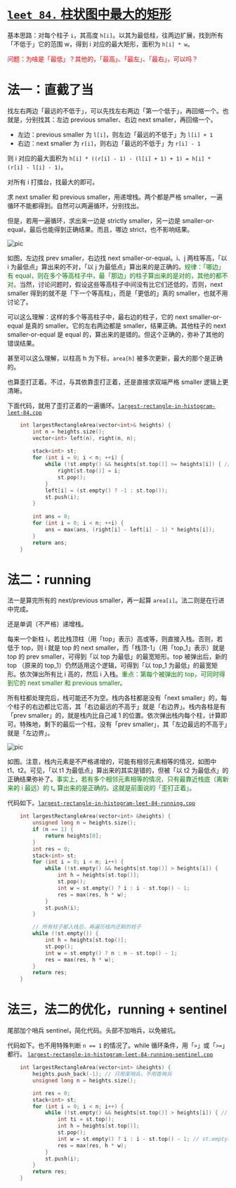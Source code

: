 # [`leet 84.` 柱状图中最大的矩形](https://leetcode.cn/problems/largest-rectangle-in-histogram/)

基本思路：对每个柱子 `i`，其高度 `h[i]`。以其为最低柱，往两边扩展，找到所有「不低于」它的范围 w，得到 i 对应的最大矩形，面积为 `h[i] * w`。

<font color="red">问题：为啥是「最低」？其他的，「最高」、「最左」、「最右」，可以吗？</font>

# 法一：直截了当

找左右两边「最远的不低于」，可以先找左右两边「第一个低于」，再回缩一个。也就是，分别找其：左边 previous smaller、右边 next smaller，再回缩一个。
- 左边：previous smaller 为 `l[i]`，则左边「最远的不低于」为 `l[i] + 1`
- 右边：next smaller 为 `r[i]`，则右边「最远的不低于」为 `r[i] - 1`

则 i 对应的最大面积为 `h[i] * ((r[i] - 1) - (l[i] + 1) + 1) = h[i] * (r[i] - l[i] - 1)`。

对所有 i 打擂台，找最大的即可。

求 next smaller 和 previous smaller，用递增栈。两个都是严格 smaller，一遍循环不能都得到。自然可以两遍循环，分别找出。

但是，若用一遍循环，求出来一边是 strictly smaller，另一边是 smaller-or-equal，最后也能得到正确结果。而且，哪边 strict，也不影响结果。

![pic](pics/leet-84-largest-rectangle-01.png)

如图，左边找 prev smaller，右边找 next smaller-or-equal。i、j 两柱等高，「以 i 为最低点」算出来的不对，「以 j 为最低点」算出来的是正确的。<font color="green">规律：「哪边」有 equal，则在多个等高柱子中，最「那边」的柱子算出来的是对的，其他的都不对。</font>当然，讨论问题时，假设这些等高柱子中间没有比它们还低的，否则，next smaller 得到的就不是「下一个等高柱」，而是「更低的」真的 smaller，也就不用讨论了。

可以这么理解：这样的多个等高柱子中，最右边的柱子，它的 next smaller-or-equal 是真的 smaller。它的左右两边都是 smaller，结果正确。其他柱子的 next smaller-or-equal 是 equal 的，算出来的是错的。但这个正确的，弥补了其他的错误结果。

甚至可以这么理解，以柱高 h 为下标，`area[h]` 被多次更新，最大的那个是正确的。

也算歪打正着。不过，与其依靠歪打正着，还是直接求双端严格 smaller 逻辑上更清晰。

下面代码，就用了歪打正着的一遍循环。[`largest-rectangle-in-histogram-leet-84.cpp`](code/largest-rectangle-in-histogram-leet-84.cpp)

```cpp
    int largestRectangleArea(vector<int>& heights) {
        int n = heights.size();
        vector<int> left(n), right(n, n);
        
        stack<int> st;
        for (int i = 0; i < n; ++i) {
            while (!st.empty() && heights[st.top()] >= heights[i]) { // 用 >= 或 > 都行
                right[st.top()] = i;
                st.pop();
            }
            left[i] = (st.empty() ? -1 : st.top());
            st.push(i);
        }
        
        int ans = 0;
        for (int i = 0; i < n; ++i) {
            ans = max(ans, (right[i] - left[i] - 1) * heights[i]);
        }
        return ans;
    }
```

# 法二：running

法一是算完所有的 next/previous smaller，再一起算 `area[i]`。法二则是在行进中完成。

还是单调（不严格）递增栈。

每来一个新柱 i，若比栈顶柱（用「top」表示）高或等，则直接入栈。否则，若低于 top，则 i 就是 top 的 next smaller，而「栈顶-1」（用「top_1」表示）就是 top 的 prev smaller，可得到「以 top 为最低」的最宽矩形。top 被弹出后，新的 top （原来的 top_1）仍然适用这个逻辑，可得到「以 top_1 为最低」的最宽矩形。依次弹出所有比 i 高的，然后 i 入栈。<font color="green">重点：第每个被弹出的 top，可同时得到它的 next smaller 和 previous smaller。</font>

所有柱都处理完后，栈可能还不为空。栈内各柱都是没有「next smaller」的，每个柱子的右边都比它高，其「右边最远的不高于」就是「右边界」。栈内各柱是有「prev smaller」的，就是栈内比自己减 1 的位置。依次弹出栈内每个柱，计算即可。特殊地，剩下的最后一个柱，没有「prev smaller」，其「左边最远的不高于」就是「左边界」。

![pic](pics/leet-84-largest-rectangle.png)

如图。注意，栈内元素是不严格递增的，可能有相邻元素相等的情况，如图中 t1、t2。可见，「以 t1 为最低点」算出来的其实是错的，但被「以 t2 为最低点」的正确结果弥补了。<font color="green">事实上，若有多个相邻元素相等的情况，只有最靠近栈底（离新来的 i 最远）的 tₓ 算出来的是正确的。这就是前面说的「歪打正着」。</font>

代码如下。[`largest-rectangle-in-histogram-leet-84-running.cpp`](code/largest-rectangle-in-histogram-leet-84-running.cpp)

```cpp
    int largestRectangleArea(vector<int> &heights) {
        unsigned long n = heights.size();
        if (n == 1) {
            return heights[0];
        }
        int res = 0;
        stack<int> st;
        for (int i = 0; i < n; i++) {
            while (!st.empty() && heights[st.top()] > heights[i]) {
                int h = heights[st.top()];
                st.pop();
                int w = st.empty() ? i : i - st.top() - 1;
                res = max(res, h * w);
            }
            st.push(i);
        }

        // 所有柱子都入栈后，再遍历栈内还剩的柱子
        while (!st.empty()) {
            int h = heights[st.top()];
            st.pop();
            int w = st.empty() ? n : n - st.top() - 1;
            res = max(res, h * w);
        }
        return res;
    }
```

# 法三，法二的优化，running + sentinel

尾部加个哨兵 sentinel，简化代码。头部不加哨兵，以免被坑。

代码如下。也不用特殊判断 `n == 1` 的情况了。while 循环条件，用「`>`」或「`>=`」都行。 [`largest-rectangle-in-histogram-leet-84-running-sentinel.cpp`](code/largest-rectangle-in-histogram-leet-84-running-sentinel.cpp)

```cpp
    int largestRectangleArea(vector<int> &heights) {
        heights.push_back(-1); // 只用尾哨兵，不用首哨兵
        unsigned long n = heights.size();

        int res = 0;
        stack<int> st;
        for (int i = 0; i < n; i++) {
            while (!st.empty() && heights[st.top()] > heights[i]) { // > 或 >= 都行
                int ti = st.top();
                int h = heights[st.top()];
                st.pop();
                int w = st.empty() ? i : i - st.top() - 1; // st.empty(), 对应的 st.top() 可认为值为 -1.
                res = max(res, h * w);
            }
            st.push(i);
        }
        return res;
    }
```